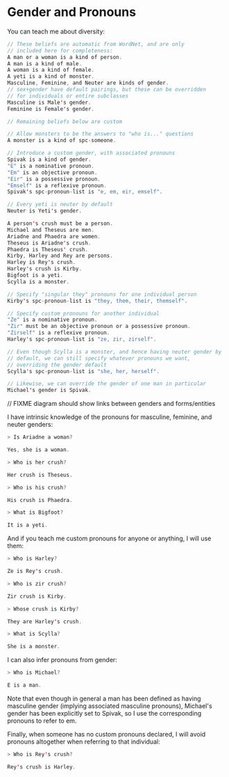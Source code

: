 # Gender and Pronouns

You can teach me about diversity:

```scala mdoc:renderBelief:assets/pronouns.png
// These beliefs are automatic from WordNet, and are only
// included here for completeness:
A man or a woman is a kind of person.
A man is a kind of male.
A woman is a kind of female.
A yeti is a kind of monster.
Masculine, Feminine, and Neuter are kinds of gender.
// sex+gender have default pairings, but these can be overridden
// for individuals or entire subclasses
Masculine is Male's gender.
Feminine is Female's gender.

// Remaining beliefs below are custom

// Allow monsters to be the answers to "who is..." questions
A monster is a kind of spc-someone.

// Introduce a custom gender, with associated pronouns
Spivak is a kind of gender.
"E" is a nominative pronoun.
"Em" is an objective pronoun.
"Eir" is a possessive pronoun.
"Emself" is a reflexive pronoun.
Spivak's spc-pronoun-list is "e, em, eir, emself".

// Every yeti is neuter by default
Neuter is Yeti's gender.

A person's crush must be a person.
Michael and Theseus are men.
Ariadne and Phaedra are women.
Theseus is Ariadne's crush.
Phaedra is Theseus' crush.
Kirby, Harley and Rey are persons.
Harley is Rey's crush.
Harley's crush is Kirby.
Bigfoot is a yeti.
Scylla is a monster.

// Specify "singular they" pronouns for one individual person
Kirby's spc-pronoun-list is "they, them, their, themself".

// Specify custom pronouns for another individual
"Ze" is a nominative pronoun.
"Zir" must be an objective pronoun or a possessive pronoun.
"Zirself" is a reflexive pronoun.
Harley's spc-pronoun-list is "ze, zir, zirself".

// Even though Scylla is a monster, and hence having neuter gender by
// default, we can still specify whatever pronouns we want,
// overriding the gender default
Scylla's spc-pronoun-list is "she, her, herself".

// Likewise, we can override the gender of one man in particular
Michael's gender is Spivak.
```

// FIXME diagram should show links between genders and forms/entities

I have intrinsic knowledge of the pronouns for masculine, feminine, and neuter genders:

```scala mdoc:processConversation:verbose
> Is Ariadne a woman?

Yes, she is a woman.

> Who is her crush?

Her crush is Theseus.

> Who is his crush?

His crush is Phaedra.

> What is Bigfoot?

It is a yeti.
```

And if you teach me custom pronouns for anyone or anything, I will use them:

```scala mdoc:processConversation:verbose
> Who is Harley?

Ze is Rey's crush.

> Who is zir crush?

Zir crush is Kirby.

> Whose crush is Kirby?

They are Harley's crush.

> What is Scylla?

She is a monster.
```

I can also infer pronouns from gender:

```scala mdoc:processConversation:verbose
> Who is Michael?

E is a man.
```

Note that even though in general a man has been defined as having
masculine gender (implying associated masculine pronouns),
Michael's gender has been explicitly set to Spivak, so I use
the corresponding pronouns to refer to em.

Finally, when someone has no custom pronouns declared, I will avoid pronouns
altogether when referring to that individual:

```scala mdoc:processConversation:verbose
> Who is Rey's crush?

Rey's crush is Harley.
```

